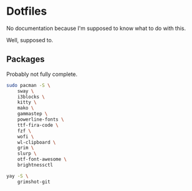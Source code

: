 Dotfiles
========

No documentation because I'm supposed to know what to do with this.

Well, supposed to.

Packages
--------

Probably not fully complete.

```bash
sudo pacman -S \
    sway \
    i3blocks \
    kitty \
    mako \
    gammastep \
    powerline-fonts \
    ttf-fira-code \
    fzf \
    wofi \
    wl-clipboard \
    grim \
    slurp \
    otf-font-awesome \
    brightnessctl

yay -S \
    grimshot-git
```
